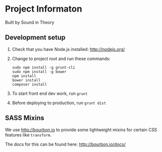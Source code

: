 # Project Informaton

Built by Sound in Theory

## Development setup

1. Check that you have Node.js installed: http://nodejs.org/
2. Change to project root and run these commands:
    
    ```
    sudo npm install -g grunt-cli
    sudo npm install -g bower
    npm install
    bower install
    composer install
    ```
3. To start front end dev work, run ```grunt```
4. Before deploying to production, run ```grunt dist```

## SASS Mixins

We use http://bourbon.io to provide some lightweight mixins for certain CSS features like ```transform```.

The docs for this can be found here: http://bourbon.io/docs/